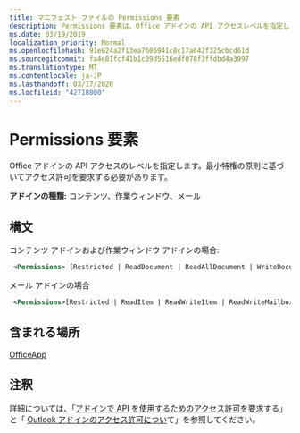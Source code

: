 ```yaml
---
title: マニフェスト ファイルの Permissions 要素
description: Permissions 要素は、Office アドインの API アクセスレベルを指定します。
ms.date: 03/19/2019
localization_priority: Normal
ms.openlocfilehash: 91e024a2f13ea7605941c8c17a642f325cbcd61d
ms.sourcegitcommit: fa4e81fcf41b1c39d5516edf078f3ffdbd4a3997
ms.translationtype: MT
ms.contentlocale: ja-JP
ms.lasthandoff: 03/17/2020
ms.locfileid: "42718000"
---
```

# <a name="permissions-element"></a>Permissions 要素

Office アドインの API アクセスのレベルを指定します。最小特権の原則に基づいてアクセス許可を要求する必要があります。

**アドインの種類:** コンテンツ、作業ウィンドウ、メール

## <a name="syntax"></a>構文

コンテンツ アドインおよび作業ウィンドウ アドインの場合:

```XML
 <Permissions> [Restricted | ReadDocument | ReadAllDocument | WriteDocument | ReadWriteDocument]</Permissions>
```

メール アドインの場合

```XML
 <Permissions>[Restricted | ReadItem | ReadWriteItem | ReadWriteMailbox]</Permissions>
```

## <a name="contained-in"></a>含まれる場所

[OfficeApp](officeapp.md)

## <a name="remarks"></a>注釈

詳細については、「[アドインで API を使用するためのアクセス許可を要求](../../develop/requesting-permissions-for-api-use-in-content-and-task-pane-add-ins.md)する」と「 [Outlook アドインのアクセス許可につい](../../outlook/understanding-outlook-add-in-permissions.md)て」を参照してください。

